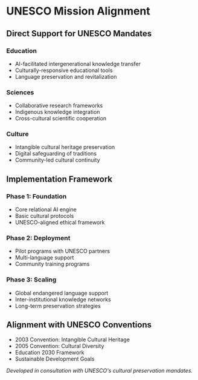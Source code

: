 # UNESCO Mission Alignment

## Direct Support for UNESCO Mandates

### Education
- AI-facilitated intergenerational knowledge transfer
- Culturally-responsive educational tools
- Language preservation and revitalization

### Sciences  
- Collaborative research frameworks
- Indigenous knowledge integration
- Cross-cultural scientific cooperation

### Culture
- Intangible cultural heritage preservation
- Digital safeguarding of traditions
- Community-led cultural continuity

## Implementation Framework

### Phase 1: Foundation
- Core relational AI engine
- Basic cultural protocols
- UNESCO-aligned ethical framework

### Phase 2: Deployment  
- Pilot programs with UNESCO partners
- Multi-language support
- Community training programs

### Phase 3: Scaling
- Global endangered language support
- Inter-institutional knowledge networks
- Long-term preservation strategies

## Alignment with UNESCO Conventions

- 2003 Convention: Intangible Cultural Heritage
- 2005 Convention: Cultural Diversity  
- Education 2030 Framework
- Sustainable Development Goals

*Developed in consultation with UNESCO's cultural preservation mandates.*
